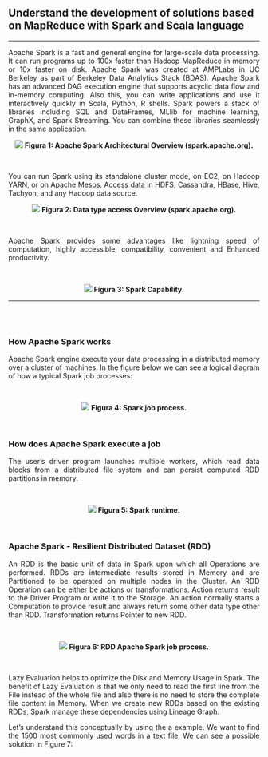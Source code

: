 ## Understand the development of solutions based on MapReduce with Spark and Scala language
___
<p align="justify">
   Apache Spark is a fast and general engine for large-scale data processing. It can run programs up to 100x faster than Hadoop MapReduce in memory or 10x faster on disk. Apache Spark was created at AMPLabs in UC Berkeley as part of Berkeley Data Analytics Stack (BDAS). Apache Spark has an advanced DAG execution engine that supports acyclic data flow and in-memory computing. Also this, you can write applications and use it interactively quickly in Scala, Python, R shells.
   Spark powers a stack of libraries including SQL and DataFrames, MLlib for machine learning, GraphX, and Spark Streaming. You can combine these libraries seamlessly in the same application.
</p>
<p align="center">
  <img src="https://github.com/gilmararaujo/posbigdata/blob/master/images/Spark_Stack.jpg">
  <b>Figura 1: Apache Spark Architectural Overview (spark.apache.org).</b>
</p>
<br>
 <p align="justify">     
You can run Spark using its standalone cluster mode, on EC2, on Hadoop YARN, or on Apache Mesos. Access data in HDFS, Cassandra, HBase, Hive, Tachyon, and any Hadoop data source.
</p>
</p>
<p align="center">
  <img src="https://github.com/gilmararaujo/posbigdata/blob/master/images/data_type_access.jpg">
  <b>Figura 2: Data type access Overview (spark.apache.org).</b>
</p>
<br>

<p align="justify">
Apache Spark provides some advantages like lightning speed of computation, highly accessible, compatibility, convenient and Enhanced productivity.
</p>
<br>

<p align="center">
  <img src="https://github.com/gilmararaujo/posbigdata/blob/master/images/capability.jpg">
  <b>Figura 3: Spark Capability.</b>
</p>

___
<br><br>
### How Apache Spark works
 <p align="justify"> 
Apache Spark engine execute your  data processing in a distributed memory over a cluster of machines. In the figure below we can see a logical diagram of how a typical Spark job processes:
</p>

</br>
<p align="center">
  <img src="https://github.com/gilmararaujo/posbigdata/blob/master/images/spark_job_process.JPG">
  <b>Figura 4: Spark job process.</b>
</p>
</br>

### How does Apache Spark execute a job
<p align="justify"> 
The user’s driver program launches multiple workers, which read data blocks from a distributed file system and can persist computed RDD partitions in memory.
</p>

<br>
<p align="center">
  <img src="https://github.com/gilmararaujo/posbigdata/blob/master/images/Spark_runtime.jpg">
  <b>Figura 5: Spark runtime.</b>
</p>
</br>

### Apache Spark - Resilient Distributed Dataset (RDD)
<p align="justify"> 
An RDD is the basic unit of data in Spark upon which all Operations are performed. RDDs are intermediate results stored in Memory and are Partitioned to be operated on multiple nodes in the Cluster.
An RDD Operation can be either be actions or transformations. Action returns result to the Driver Program or write it to the Storage. An action normally starts a Computation to provide result and always return some other data type other than RDD. Transformation returns Pointer to new RDD.

</p>
<br>
<p align="center">
  <img src="https://github.com/gilmararaujo/posbigdata/blob/master/images/RDDsparkProcess.JPG">
  <b>Figura 6: RDD Apache Spark job process.</b>
</p>
</br>

<p align="justify"> 
Lazy Evaluation helps to optimize the Disk and Memory Usage in Spark. The benefit of Lazy Evaluation is that we only need to read the first line from the File instead of the whole file and also there is no need to store the complete file content in Memory.
When we create new RDDs based on the existing RDDs, Spark manage these dependencies using Lineage Graph.
</p>
<p align="justify"> 
Let’s understand this conceptually by using the a example. We want to find the 1500 most commonly used words in a text file. We can see a possible solution in Figure 7:
</p>

